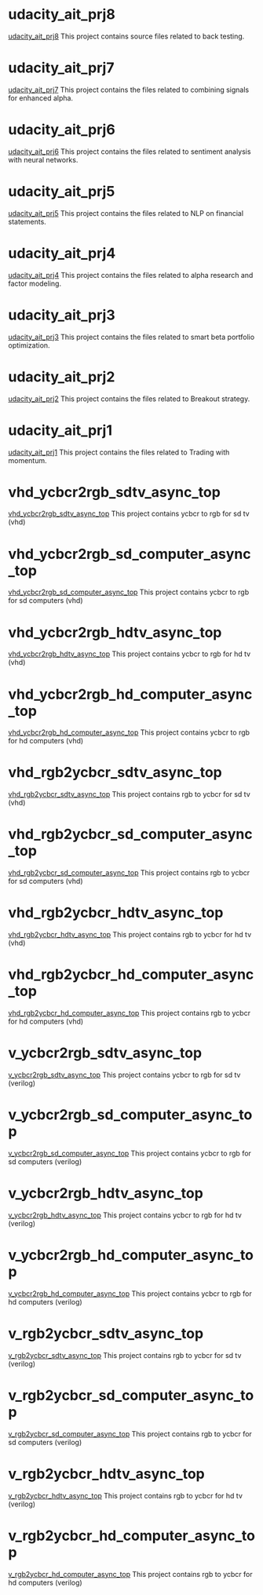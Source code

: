 
# udacity_ait_prj8

[udacity_ait_prj8](https://github.com/hkatarki/udacity_ait_prj8)
This project contains source files related to back testing.

# udacity_ait_prj7

[udacity_ait_prj7](https://github.com/hkatarki/udacity_ait_prj7)
This project contains the files related to combining signals for enhanced alpha.

# udacity_ait_prj6

[udacity_ait_prj6](https://github.com/hkatarki/udacity_ait_prj6)
This project contains the files related to sentiment analysis with neural networks.

# udacity_ait_prj5

[udacity_ait_prj5](https://github.com/hkatarki/udacity_ait_prj5)
This project contains the files related to NLP on financial statements.

# udacity_ait_prj4

[udacity_ait_prj4](https://github.com/hkatarki/udacity_ait_prj4)
This project contains the files related to alpha research and factor modeling.

# udacity_ait_prj3

[udacity_ait_prj3](https://github.com/hkatarki/udacity_ait_prj3)
This project contains the files related to smart beta portfolio optimization.

# udacity_ait_prj2

[udacity_ait_prj2](https://github.com/hkatarki/udacity_ait_prj2)
This project contains the files related to Breakout strategy.

# udacity_ait_prj1

[udacity_ait_prj1](https://github.com/hkatarki/udacity_ait_prj1)
This project contains the files related to Trading with momentum.

# vhd_ycbcr2rgb_sdtv_async_top

[vhd_ycbcr2rgb_sdtv_async_top](https://github.com/hkatarki/vhd_ycbcr2rgb_sdtv_async_top)
This project contains ycbcr to rgb for sd tv (vhd)

# vhd_ycbcr2rgb_sd_computer_async_top

[vhd_ycbcr2rgb_sd_computer_async_top](https://github.com/hkatarki/vhd_ycbcr2rgb_sd_computer_async_top)
This project contains ycbcr to rgb for sd computers (vhd)

# vhd_ycbcr2rgb_hdtv_async_top

[vhd_ycbcr2rgb_hdtv_async_top](https://github.com/hkatarki/vhd_ycbcr2rgb_hdtv_async_top)
This project contains ycbcr to rgb for hd tv (vhd)

# vhd_ycbcr2rgb_hd_computer_async_top

[vhd_ycbcr2rgb_hd_computer_async_top](https://github.com/hkatarki/vhd_ycbcr2rgb_hd_computer_async_top)
This project contains ycbcr to rgb for hd computers (vhd)

# vhd_rgb2ycbcr_sdtv_async_top

[vhd_rgb2ycbcr_sdtv_async_top](https://github.com/hkatarki/vhd_rgb2ycbcr_sdtv_async_top)
This project contains rgb to ycbcr for sd tv (vhd)

# vhd_rgb2ycbcr_sd_computer_async_top

[vhd_rgb2ycbcr_sd_computer_async_top](https://github.com/hkatarki/vhd_rgb2ycbcr_sd_computer_async_top)
This project contains rgb to ycbcr for sd computers (vhd)

# vhd_rgb2ycbcr_hdtv_async_top

[vhd_rgb2ycbcr_hdtv_async_top](https://github.com/hkatarki/vhd_rgb2ycbcr_hdtv_async_top)
This project contains rgb to ycbcr for hd tv (vhd)

# vhd_rgb2ycbcr_hd_computer_async_top

[vhd_rgb2ycbcr_hd_computer_async_top](https://github.com/hkatarki/vhd_rgb2ycbcr_hd_computer_async_top)
This project contains rgb to ycbcr for hd computers (vhd)

# v_ycbcr2rgb_sdtv_async_top

[v_ycbcr2rgb_sdtv_async_top](https://github.com/hkatarki/v_ycbcr2rgb_sdtv_async_top)
This project contains ycbcr to rgb for sd tv (verilog)

# v_ycbcr2rgb_sd_computer_async_top

[v_ycbcr2rgb_sd_computer_async_top](https://github.com/hkatarki/v_ycbcr2rgb_sd_computer_async_top)
This project contains ycbcr to rgb for sd computers (verilog)

# v_ycbcr2rgb_hdtv_async_top

[v_ycbcr2rgb_hdtv_async_top](https://github.com/hkatarki/v_ycbcr2rgb_hdtv_async_top)
This project contains ycbcr to rgb for hd tv (verilog)

# v_ycbcr2rgb_hd_computer_async_top

[v_ycbcr2rgb_hd_computer_async_top](https://github.com/hkatarki/v_ycbcr2rgb_hd_computer_async_top)
This project contains ycbcr to rgb for hd computers (verilog)

# v_rgb2ycbcr_sdtv_async_top

[v_rgb2ycbcr_sdtv_async_top](https://github.com/hkatarki/v_rgb2ycbcr_sdtv_async_top)
This project contains rgb to ycbcr for sd tv (verilog)

# v_rgb2ycbcr_sd_computer_async_top

[v_rgb2ycbcr_sd_computer_async_top](https://github.com/hkatarki/v_rgb2ycbcr_sd_computer_async_top)
This project contains rgb to ycbcr for sd computers (verilog)

# v_rgb2ycbcr_hdtv_async_top

[v_rgb2ycbcr_hdtv_async_top](https://github.com/hkatarki/v_rgb2ycbcr_hdtv_async_top)
This project contains rgb to ycbcr for hd tv (verilog)

# v_rgb2ycbcr_hd_computer_async_top

[v_rgb2ycbcr_hd_computer_async_top](https://github.com/hkatarki/v_rgb2ycbcr_hd_computer_async_top)
This project contains rgb to ycbcr for hd computers (verilog)

